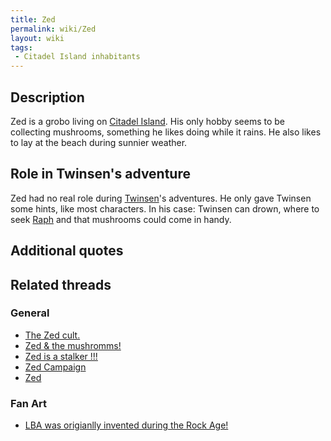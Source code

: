 ```yaml
---
title: Zed
permalink: wiki/Zed
layout: wiki
tags:
 - Citadel Island inhabitants
---
```


## Description

Zed is a grobo living on [Citadel Island](Citadel_Island "wikilink").
His only hobby seems to be collecting mushrooms, something he likes
doing while it rains. He also likes to lay at the beach during sunnier
weather.

## Role in Twinsen's adventure

Zed had no real role during [Twinsen](Twinsen "wikilink")'s adventures.
He only gave Twinsen some hints, like most characters. In his case:
Twinsen can drown, where to seek [Raph](Raph "wikilink") and that
mushrooms could come in handy.

## Additional quotes

## Related threads

### General

- [The Zed cult.](https://forum.magicball.net/showthread.php?t=4097)
- [Zed & the
  mushromms!](https://forum.magicball.net/showthread.php?t=3894)
- [Zed is a stalker
  !!!](https://forum.magicball.net/showthread.php?t=3447)
- [Zed Campaign](https://forum.magicball.net/showthread.php?t=3464)
- [Zed](https://forum.magicball.net/showthread.php?t=127)

### Fan Art

- [LBA was origianlly invented during the Rock
  Age!](https://forum.magicball.net/showthread.php?t=8393)
